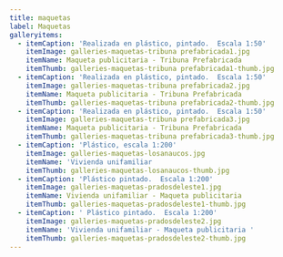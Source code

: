 ```yaml
---
title: maquetas
label: Maquetas
galleryitems:
  - itemCaption: 'Realizada en plástico, pintado.  Escala 1:50'
    itemImage: galleries-maquetas-tribuna prefabricada1.jpg
    itemName: Maqueta publicitaria - Tribuna Prefabricada
    itemThumb: galleries-maquetas-tribuna prefabricada1-thumb.jpg
  - itemCaption: 'Realizada en plástico, pintado.  Escala 1:50'
    itemImage: galleries-maquetas-tribuna prefabricada2.jpg
    itemName: Maqueta publicitaria - Tribuna Prefabricada
    itemThumb: galleries-maquetas-tribuna prefabricada2-thumb.jpg
  - itemCaption: 'Realizada en plástico, pintado.  Escala 1:50'
    itemImage: galleries-maquetas-tribuna prefabricada3.jpg
    itemName: Maqueta publicitaria - Tribuna Prefabricada
    itemThumb: galleries-maquetas-tribuna prefabricada3-thumb.jpg
  - itemCaption: 'Plástico, escala 1:200'
    itemImage: galleries-maquetas-losanaucos.jpg
    itemName: 'Vivienda unifamiliar                                     '
    itemThumb: galleries-maquetas-losanaucos-thumb.jpg
  - itemCaption: 'Plástico pintado.  Escala 1:200'
    itemImage: galleries-maquetas-pradosdeleste1.jpg
    itemName: Vivienda unifamiliar - Maqueta publicitaria
    itemThumb: galleries-maquetas-pradosdeleste1-thumb.jpg
  - itemCaption: ' Plástico pintado.  Escala 1:200'
    itemImage: galleries-maquetas-pradosdeleste2.jpg
    itemName: 'Vivienda unifamiliar - Maqueta publicitaria '
    itemThumb: galleries-maquetas-pradosdeleste2-thumb.jpg
---
```


